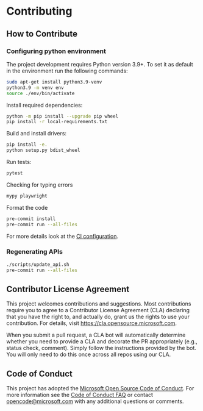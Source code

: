 # Contributing

## How to Contribute

### Configuring python environment

The project development requires Python version 3.9+. To set it as default in the environment run the following commands:

```sh
sudo apt-get install python3.9-venv
python3.9 -m venv env
source ./env/bin/activate
```

Install required dependencies:

```sh
python -m pip install --upgrade pip wheel
pip install -r local-requirements.txt
```

Build and install drivers:

```sh
pip install -e.
python setup.py bdist_wheel
```

Run tests:

```sh
pytest
```

Checking for typing errors

```sh
mypy playwright
```

Format the code

```sh
pre-commit install
pre-commit run --all-files
```

For more details look at the [CI configuration](./blob/master/.github/workflows/ci.yml).

### Regenerating APIs

```bash
./scripts/update_api.sh
pre-commit run --all-files
```

## Contributor License Agreement

This project welcomes contributions and suggestions. Most contributions require you to agree to a
Contributor License Agreement (CLA) declaring that you have the right to, and actually do, grant us
the rights to use your contribution. For details, visit https://cla.opensource.microsoft.com.

When you submit a pull request, a CLA bot will automatically determine whether you need to provide
a CLA and decorate the PR appropriately (e.g., status check, comment). Simply follow the instructions
provided by the bot. You will only need to do this once across all repos using our CLA.

## Code of Conduct

This project has adopted the [Microsoft Open Source Code of Conduct](https://opensource.microsoft.com/codeofconduct/).
For more information see the [Code of Conduct FAQ](https://opensource.microsoft.com/codeofconduct/faq/) or
contact [opencode@microsoft.com](mailto:opencode@microsoft.com) with any additional questions or comments.
